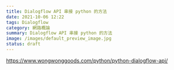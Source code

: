 ```yaml
---
title: Dialogflow API 串接 python 的方法
date: 2021-10-06 12:22
tags: Dialogflow
category: 網路概論
summary: Dialogflow API 串接 python 的方法
image: /images/default_preview_image.jpg
status: draft
---
```



https://www.wongwonggoods.com/python/python-dialogflow-api/
